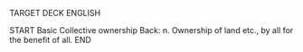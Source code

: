 TARGET DECK
ENGLISH

START
Basic
Collective ownership
Back: n. Ownership of land etc., by all for the benefit of all.
END
